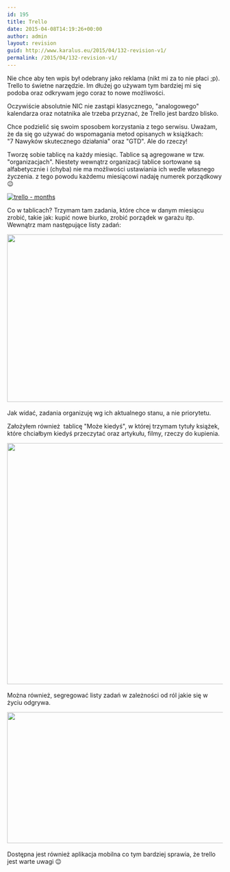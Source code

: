 ```yaml
---
id: 195
title: Trello
date: 2015-04-08T14:19:26+00:00
author: admin
layout: revision
guid: http://www.karalus.eu/2015/04/132-revision-v1/
permalink: /2015/04/132-revision-v1/
---
```

Nie chce aby ten wpis był odebrany jako reklama (nikt mi za to nie płaci ;p).  
Trello to świetne narzędzie. Im dłużej go używam tym bardziej mi się podoba oraz odkrywam jego coraz to nowe możliwości.  
<!--more-->Oczywiście absolutnie NIC nie zastąpi klasycznego, "analogowego" kalendarza oraz notatnika ale trzeba przyznać, że Trello jest bardzo blisko.

Chce podzielić się swoim sposobem korzystania z tego serwisu. Uważam, że da się go używać do wspomagania metod opisanych w książkach:  
"7 Nawyków skutecznego działania" oraz "GTD". Ale do rzeczy!

Tworzę sobie tablicę na każdy miesiąc. Tablice są agregowane w tzw. "organizacjach". Niestety wewnątrz organizacji tablice sortowane są alfabetycznie i (chyba) nie ma możliwości ustawiania ich wedle własnego życzenia. z tego powodu każdemu miesiącowi nadaję numerek porządkowy 😉

 

[<img class="alignnone size-full wp-image-133" src="https://i1.wp.com/www.karalus.eu/wp-content/uploads/2015/02/Untitled.png?resize=1401%2C186" alt="trello - months" width="1401" height="186" srcset="https://i1.wp.com/www.karalus.eu/wp-content/uploads/2015/02/Untitled.png?w=1401 1401w, https://i1.wp.com/www.karalus.eu/wp-content/uploads/2015/02/Untitled.png?resize=300%2C40 300w, https://i1.wp.com/www.karalus.eu/wp-content/uploads/2015/02/Untitled.png?resize=1024%2C136 1024w" sizes="(max-width: 1000px) 100vw, 1000px" data-recalc-dims="1" />](https://i1.wp.com/www.karalus.eu/wp-content/uploads/2015/02/Untitled.png)

Co w tablicach? Trzymam tam zadania, które chce w danym miesiącu zrobić, takie jak: kupić nowe biurko, zrobić porządek w garażu itp. Wewnątrz mam następujące listy zadań:

[<img class="alignnone wp-image-137 size-full" src="/wp-content/uploads/2015/02/Untitled1.png?resize=1086%2C391" alt="" width="1086" height="391" srcset="/wp-content/uploads/2015/02/Untitled1.png?w=1086 1086w, /wp-content/uploads/2015/02/Untitled1.png?resize=300%2C108 300w, /wp-content/uploads/2015/02/Untitled1.png?resize=1024%2C369 1024w" sizes="(max-width: 1000px) 100vw, 1000px" data-recalc-dims="1" />](/wp-content/uploads/2015/02/Untitled1.png)

Jak widać, zadania organizuję wg ich aktualnego stanu, a nie priorytetu.

Założyłem również  tablicę "Może kiedyś", w której trzymam tytuły książek, które chciałbym kiedyś przeczytać oraz artykułu, filmy, rzeczy do kupienia.

[<img class="alignnone wp-image-140 size-full" src="/wp-content/uploads/2015/02/Untitled2.png?resize=1617%2C563" alt="" width="1617" height="563" srcset="/wp-content/uploads/2015/02/Untitled2.png?w=1617 1617w, /wp-content/uploads/2015/02/Untitled2.png?resize=300%2C104 300w, /wp-content/uploads/2015/02/Untitled2.png?resize=1024%2C357 1024w" sizes="(max-width: 1000px) 100vw, 1000px" data-recalc-dims="1" />](/wp-content/uploads/2015/02/Untitled2.png)

Można również, segregować listy zadań w zależności od ról jakie się w życiu odgrywa.

[<img class="alignnone wp-image-143 size-full" src="/wp-content/uploads/2015/02/Untitled3.png?resize=1351%2C306" alt="" width="1351" height="306" srcset="/wp-content/uploads/2015/02/Untitled3.png?w=1351 1351w, /wp-content/uploads/2015/02/Untitled3.png?resize=300%2C68 300w, /wp-content/uploads/2015/02/Untitled3.png?resize=1024%2C232 1024w" sizes="(max-width: 1000px) 100vw, 1000px" data-recalc-dims="1" />](/wp-content/uploads/2015/02/Untitled3.png)

Dostępna jest również aplikacja mobilna co tym bardziej sprawia, że trello jest warte uwagi 😉